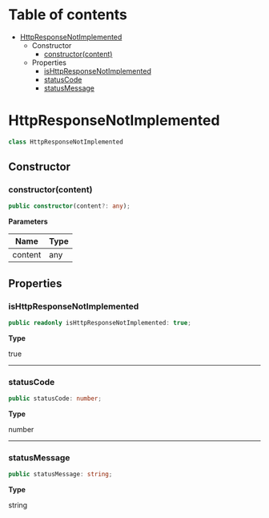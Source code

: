 # Table of contents

* [HttpResponseNotImplemented][ClassDeclaration-17]
    * Constructor
        * [constructor(content)][Constructor-13]
    * Properties
        * [isHttpResponseNotImplemented][PropertyDeclaration-42]
        * [statusCode][PropertyDeclaration-43]
        * [statusMessage][PropertyDeclaration-44]

# HttpResponseNotImplemented

```typescript
class HttpResponseNotImplemented
```
## Constructor

### constructor(content)

```typescript
public constructor(content?: any);
```

**Parameters**

| Name    | Type |
| ------- | ---- |
| content | any  |

## Properties

### isHttpResponseNotImplemented

```typescript
public readonly isHttpResponseNotImplemented: true;
```

**Type**

true

----------

### statusCode

```typescript
public statusCode: number;
```

**Type**

number

----------

### statusMessage

```typescript
public statusMessage: string;
```

**Type**

string

[ClassDeclaration-17]: httpresponsenotimplemented.md#httpresponsenotimplemented
[Constructor-13]: httpresponsenotimplemented.md#constructorcontent
[PropertyDeclaration-42]: httpresponsenotimplemented.md#ishttpresponsenotimplemented
[PropertyDeclaration-43]: httpresponsenotimplemented.md#statuscode
[PropertyDeclaration-44]: httpresponsenotimplemented.md#statusmessage
